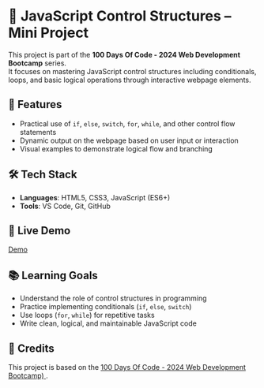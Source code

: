 # 🔁 JavaScript Control Structures – Mini Project

This project is part of the **100 Days Of Code - 2024 Web Development Bootcamp** series.  
It focuses on mastering JavaScript control structures including conditionals, loops, and basic logical operations through interactive webpage elements.

## 📌 Features
- Practical use of `if`, `else`, `switch`, `for`, `while`, and other control flow statements
- Dynamic output on the webpage based on user input or interaction
- Visual examples to demonstrate logical flow and branching

## 🛠️ Tech Stack
- **Languages**: HTML5, CSS3, JavaScript (ES6+)
- **Tools**: VS Code, Git, GitHub

## 🚀 Live Demo
  [Demo](https://flavia3107.github.io/web-development-basics-control-structures/)

## 📚 Learning Goals
- Understand the role of control structures in programming
- Practice implementing conditionals (`if`, `else`, `switch`)
- Use loops (`for`, `while`) for repetitive tasks
- Write clean, logical, and maintainable JavaScript code

## 📖 Credits
This project is based on the [100 Days Of Code - 2024 Web Development Bootcamp)
](https://www.udemy.com/course/100-days-of-code-web-development-bootcamp/).
